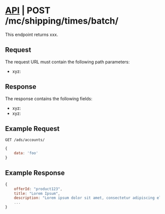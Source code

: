 # [API](../../api.md) | POST /mc/shipping/times/batch/

This endpoint returns xxx.

## Request

The request URL must contain the following path parameters:

- xyz: <description>

## Response

The response contains the following fields:

- xyz: <description>
- xyz: <description>

## Example Request

```
GET /ads/accounts/
```

```javascript
{
	data: 'foo'
}
```

## Example Response

```javascript
{
	offerId: "product123",
	title: "Lorem Ipsum",
	description: "Lorem ipsum dolor sit amet, consectetur adipiscing elit.",
	...
}
```

